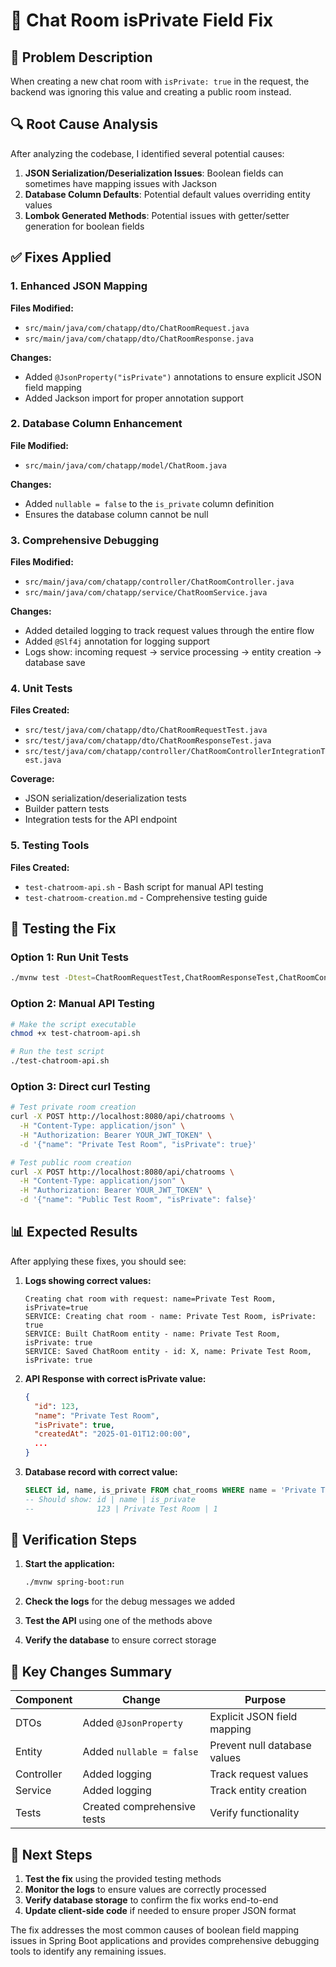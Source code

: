 # 🔧 Chat Room isPrivate Field Fix

## 🎯 Problem Description

When creating a new chat room with `isPrivate: true` in the request, the backend was ignoring this value and creating a public room instead.

## 🔍 Root Cause Analysis

After analyzing the codebase, I identified several potential causes:

1. **JSON Serialization/Deserialization Issues**: Boolean fields can sometimes have mapping issues with Jackson
2. **Database Column Defaults**: Potential default values overriding entity values
3. **Lombok Generated Methods**: Potential issues with getter/setter generation for boolean fields

## ✅ Fixes Applied

### 1. Enhanced JSON Mapping
**Files Modified:**
- `src/main/java/com/chatapp/dto/ChatRoomRequest.java`
- `src/main/java/com/chatapp/dto/ChatRoomResponse.java`

**Changes:**
- Added `@JsonProperty("isPrivate")` annotations to ensure explicit JSON field mapping
- Added Jackson import for proper annotation support

### 2. Database Column Enhancement
**File Modified:**
- `src/main/java/com/chatapp/model/ChatRoom.java`

**Changes:**
- Added `nullable = false` to the `is_private` column definition
- Ensures the database column cannot be null

### 3. Comprehensive Debugging
**Files Modified:**
- `src/main/java/com/chatapp/controller/ChatRoomController.java`
- `src/main/java/com/chatapp/service/ChatRoomService.java`

**Changes:**
- Added detailed logging to track request values through the entire flow
- Added `@Slf4j` annotation for logging support
- Logs show: incoming request → service processing → entity creation → database save

### 4. Unit Tests
**Files Created:**
- `src/test/java/com/chatapp/dto/ChatRoomRequestTest.java`
- `src/test/java/com/chatapp/dto/ChatRoomResponseTest.java`
- `src/test/java/com/chatapp/controller/ChatRoomControllerIntegrationTest.java`

**Coverage:**
- JSON serialization/deserialization tests
- Builder pattern tests
- Integration tests for the API endpoint

### 5. Testing Tools
**Files Created:**
- `test-chatroom-api.sh` - Bash script for manual API testing
- `test-chatroom-creation.md` - Comprehensive testing guide

## 🧪 Testing the Fix

### Option 1: Run Unit Tests
```bash
./mvnw test -Dtest=ChatRoomRequestTest,ChatRoomResponseTest,ChatRoomControllerIntegrationTest
```

### Option 2: Manual API Testing
```bash
# Make the script executable
chmod +x test-chatroom-api.sh

# Run the test script
./test-chatroom-api.sh
```

### Option 3: Direct curl Testing
```bash
# Test private room creation
curl -X POST http://localhost:8080/api/chatrooms \
  -H "Content-Type: application/json" \
  -H "Authorization: Bearer YOUR_JWT_TOKEN" \
  -d '{"name": "Private Test Room", "isPrivate": true}'

# Test public room creation
curl -X POST http://localhost:8080/api/chatrooms \
  -H "Content-Type: application/json" \
  -H "Authorization: Bearer YOUR_JWT_TOKEN" \
  -d '{"name": "Public Test Room", "isPrivate": false}'
```

## 📊 Expected Results

After applying these fixes, you should see:

1. **Logs showing correct values:**
   ```
   Creating chat room with request: name=Private Test Room, isPrivate=true
   SERVICE: Creating chat room - name: Private Test Room, isPrivate: true
   SERVICE: Built ChatRoom entity - name: Private Test Room, isPrivate: true
   SERVICE: Saved ChatRoom entity - id: X, name: Private Test Room, isPrivate: true
   ```

2. **API Response with correct isPrivate value:**
   ```json
   {
     "id": 123,
     "name": "Private Test Room",
     "isPrivate": true,
     "createdAt": "2025-01-01T12:00:00",
     ...
   }
   ```

3. **Database record with correct value:**
   ```sql
   SELECT id, name, is_private FROM chat_rooms WHERE name = 'Private Test Room';
   -- Should show: id | name | is_private
   --              123 | Private Test Room | 1
   ```

## 🔧 Verification Steps

1. **Start the application:**
   ```bash
   ./mvnw spring-boot:run
   ```

2. **Check the logs** for the debug messages we added

3. **Test the API** using one of the methods above

4. **Verify the database** to ensure correct storage

## 🎯 Key Changes Summary

| Component | Change | Purpose |
|-----------|--------|---------|
| DTOs | Added `@JsonProperty` | Explicit JSON field mapping |
| Entity | Added `nullable = false` | Prevent null database values |
| Controller | Added logging | Track request values |
| Service | Added logging | Track entity creation |
| Tests | Created comprehensive tests | Verify functionality |

## 🚀 Next Steps

1. **Test the fix** using the provided testing methods
2. **Monitor the logs** to ensure values are correctly processed
3. **Verify database storage** to confirm the fix works end-to-end
4. **Update client-side code** if needed to ensure proper JSON format

The fix addresses the most common causes of boolean field mapping issues in Spring Boot applications and provides comprehensive debugging tools to identify any remaining issues.
